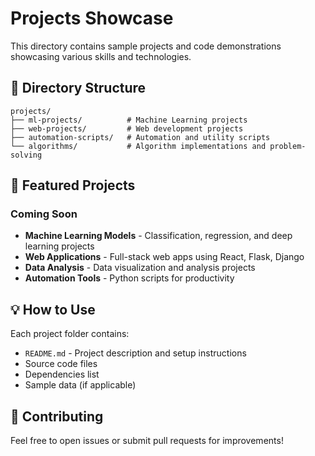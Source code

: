 # Projects Showcase

This directory contains sample projects and code demonstrations showcasing various skills and technologies.

## 📁 Directory Structure

```
projects/
├── ml-projects/          # Machine Learning projects
├── web-projects/         # Web development projects
├── automation-scripts/   # Automation and utility scripts
└── algorithms/           # Algorithm implementations and problem-solving
```

## 🚀 Featured Projects

### Coming Soon
- **Machine Learning Models** - Classification, regression, and deep learning projects
- **Web Applications** - Full-stack web apps using React, Flask, Django
- **Data Analysis** - Data visualization and analysis projects
- **Automation Tools** - Python scripts for productivity

## 💡 How to Use

Each project folder contains:
- `README.md` - Project description and setup instructions
- Source code files
- Dependencies list
- Sample data (if applicable)

## 🤝 Contributing

Feel free to open issues or submit pull requests for improvements!
